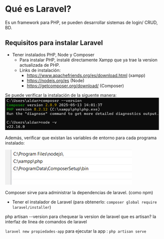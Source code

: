 # Qué es Laravel?

Es un framework para PHP, se pueden desarrollar sistemas de login/ CRUD, BD. 

## Requisitos para instalar Laravel

- Tener instalados PHP, Node y Composer
  - Para instalar PHP, instalé directamente Xampp que ya trae la version actualizada de PHP. 
  - Links de instalación: 
    - https://www.apachefriends.org/es/download.html (xampp)
    - https://nodejs.org/es (Node)
    - https://getcomposer.org/download/ (Composer)

Se puede verificar la instalación de la siguente manera:
![image.png](https://github.com/aldanacase/propiedades-app/raw/main/img/Captura%20de%20pantalla%202025-05-30%20223650.png)

Además, verificar que existan las variables de entorno para cada programa instalado:

![image1](https://github.com/aldanacase/propiedades-app/raw/main/img/Captura%20de%20pantalla%202025-05-30%20224649.png)

Composer sirve para administrar la dependencias de laravel. (como npm)
- Tener el instalador de Laravel (para obtenerlo: `composer global require laravel/installer`)

php artisan --version para chequear la version de laravel
que es artisan? la interfaz de linea de comandos de laravel

`laravel new propiedades-app`
para ejecutar la app : `php artisan serve`
